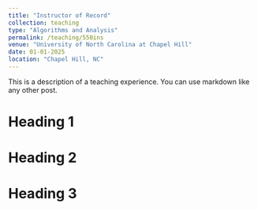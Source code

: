 ```yaml
---
title: "Instructor of Record"
collection: teaching
type: "Algorithms and Analysis"
permalink: /teaching/550ins
venue: "University of North Carolina at Chapel Hill"
date: 01-01-2025
location: "Chapel Hill, NC"
---
```


This is a description of a teaching experience. You can use markdown like any other post.

Heading 1
======

Heading 2
======

Heading 3
======
